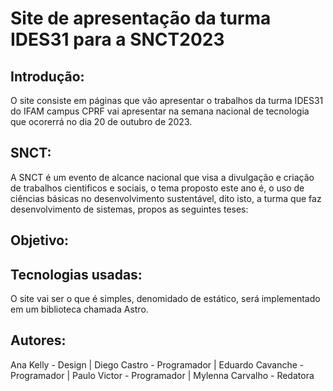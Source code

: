# Site de apresentação da turma IDES31 para a SNCT2023


## Introdução:
O site consiste em páginas que vão apresentar o trabalhos da turma IDES31 do IFAM campus CPRF vai apresentar na semana nacional de tecnologia  que ocorerrá no dia 20 de outubro de 2023.

## SNCT: 
A SNCT é um evento de alcance nacional que visa a divulgação e criação de trabalhos cientificos e sociais, o tema proposto este ano é, o uso de ciências básicas no desenvolvimento sustentável, dito isto, a turma que faz desenvolvimento de sistemas, propos as seguintes teses: 
## Objetivo:


## Tecnologias usadas:
O site vai ser o que é simples, denomidado de estático, será implementado em um biblioteca chamada Astro.

## Autores: 
Ana Kelly - Design |
Diego Castro - Programador |
Eduardo Cavanche - Programador |
Paulo Victor - Programador |
Mylenna Carvalho - Redatora

